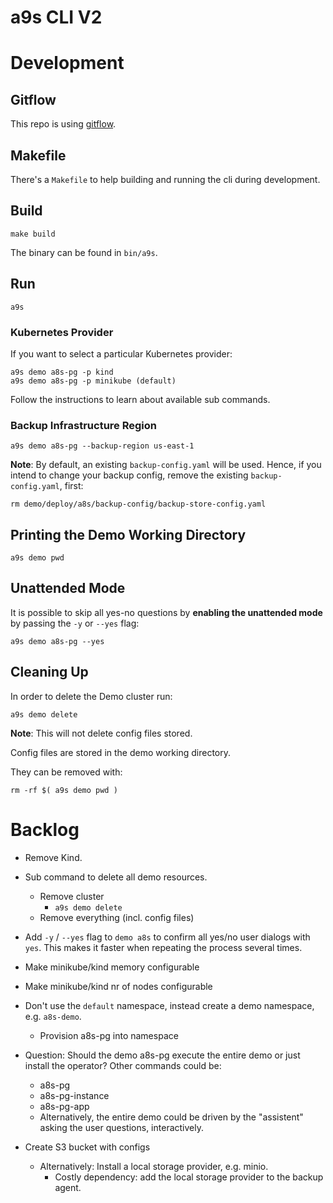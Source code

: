 # a9s CLI V2

# Development

## Gitflow

This repo is using [gitflow](https://nvie.com/posts/a-successful-git-branching-model/).

## Makefile

There's a `Makefile` to help building and running the cli during development.

## Build

    make build

The binary can be found in `bin/a9s`.

## Run

    a9s

### Kubernetes Provider

If you want to select a particular Kubernetes provider:

    a9s demo a8s-pg -p kind 
    a9s demo a8s-pg -p minikube (default)

Follow the instructions to learn about available sub commands.

### Backup Infrastructure Region

    a9s demo a8s-pg --backup-region us-east-1

**Note**: By default, an existing `backup-config.yaml` will be used. Hence, if you intend to change
your backup config, remove the existing `backup-config.yaml`, first:

    rm demo/deploy/a8s/backup-config/backup-store-config.yaml

## Printing the Demo Working Directory

    a9s demo pwd

## Unattended Mode

It is possible to skip all yes-no questions by **enabling the unattended mode** by passing the `-y` or `--yes` flag:

    a9s demo a8s-pg --yes

## Cleaning Up

In order to delete the Demo cluster run:

    a9s demo delete

**Note**: This will not delete config files stored.

Config files are stored in the demo working directory.

They can be removed with:

    rm -rf $( a9s demo pwd )

# Backlog

* Remove Kind.

* Sub command to delete all demo resources.
    * Remove cluster        
        * `a9s demo delete`
    * Remove everything (incl. config files)

* Add `-y` / `--yes` flag to `demo a8s` to confirm all yes/no user dialogs with `yes`. This makes it faster when repeating the process several times.
* Make minikube/kind memory configurable
* Make minikube/kind nr of nodes configurable



* Don't use the `default` namespace, instead create a demo namespace, e.g. `a8s-demo`.
    * Provision a8s-pg into namespace
* Question: Should the demo a8s-pg execute the entire demo or just install the operator? Other commands could be: 
    * a8s-pg 
    * a8s-pg-instance 
    * a8s-pg-app
    * Alternatively, the entire demo could be driven by the "assistent" asking the user questions, interactively.

* Create S3 bucket with configs
    * Alternatively: Install a local storage provider, e.g. minio.
        * Costly dependency: add the local storage provider to the backup agent.
